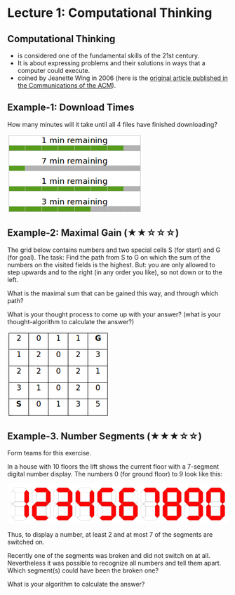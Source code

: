 # Lecture 1: Computational Thinking

## Computational Thinking

* is considered one of the fundamental skills of the 21st century.
* It is about expressing problems and their solutions in ways that a computer could execute.
* coined by Jeanette Wing in 2006 (here is the [original article published in the Communications of the ACM](http://www.cs.cmu.edu/afs/cs/usr/wing/www/publications/Wing06.pdf)).


## Example-1: Download Times

How many minutes will it take until all 4 files have finished downloading?

![download times puzzle](../Lecturenotes/img/download_times.png)


## Example-2: Maximal Gain (★★☆☆☆)

The grid below contains numbers and two special cells S (for start) and G (for goal). The task: Find the path from S to G on which the sum of the numbers on the visited fields is the highest. But: you are only allowed to step upwards and to the right (in any order you like), so not down or to the left.

What is the maximal sum that can be gained this way, and through which path?

What is your thought process to come up with your answer? (what is your thought-algorithm to calculate the answer?)

![grid](../Lecturenotes/img/grid.png)

## Example-3. Number Segments (★★★☆☆)

Form teams for this exercise.

In a house with 10 floors the lift shows the current floor with a 7-segment digital number display. The numbers 0 (for ground floor) to 9 look like this:

![number_segments](../Lecturenotes/img/number_segments.png)

Thus, to display a number, at least 2 and at most 7 of the segments are switched on.

Recently one of the segments was broken and did not switch on at all. Nevertheless it was possible to recognize all numbers and tell them apart. Which segment(s) could have been the broken one?

What is your algorithm to calculate the answer?
